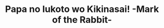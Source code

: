 --- 
title: "Papa no Iukoto wo Kikinasai! -Mark of the Rabbit-"
publishdate: "2019-4-11T16:48:46+02:00"
src: "https://365manga.net/manga/papa-no-iukoto-wo-kikinasai-mark-of-the-rabbit"
image: "https://data.365manga.net/images/thumbnails/24176-papa-no-iukoto-wo-kikinasai-mark-of-the-rabbit.jpg"
description: "Fourth spin-off of Papa no Iukoto wo Kikinasai! (http://www.batoto.net/comic/_/comics/papa-no-iukoto-wo-kikinasai-r960), in which Hina is the protagonist. Between all the spin-off, this one is the more cute, akin to Love so Life."
---